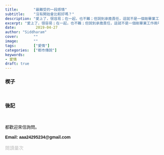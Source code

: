 ```yaml
---
title:       "最難受的一段感情"
subtitle:    "沒有開始會比較好嗎？"
description: "愛上了，很容易；在一起，也不難；但說到承擔責任，這就不是一個剛畢業工作兩年的小夥子扛得起的......"
excerpt: "愛上了，很容易；在一起，也不難；但說到承擔責任，這就不是一個剛畢業工作兩年的小夥子扛得起的......"
date:         2019-04-27
author: "Siddharam"
cover:       ""
image:       ""
tags:        ["愛情"]
categories:  ["都市傳說"]
keywords:
- 愛情
draft: true
---
```



<article style="font-family: 'Noto Sans TC', '微軟正黑體', sans-serif; font-weight: 300;">

<h3 class="article-h1-color">楔子</h3><br>



<h3 class="article-h1-color">後記</h3>
<br><br>
都歡迎來信詢問。<br><br>
<b>Email: aaa24295234@gmail.com</b><br><br>


</article>

<div style="color: #bfbfbf; font-size: 15px;" id="busuanzi_container_page_pv">
  閱讀量<span id="busuanzi_value_page_pv"></span>次
</div>


<script src="../../js/post.js"></script>